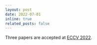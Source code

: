 ```yaml
---
layout: post
date: 2022-07-01 
inline: true
related_posts: false
---
```


Three papers are accepted at [ECCV 2022](https://eccv2022.ecva.net/).
